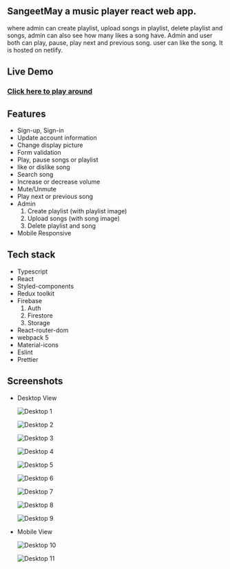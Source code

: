 ## SangeetMay a music player react web app.

where admin can create playlist, upload songs in playlist, delete playlist and songs, admin can also see how many likes a song have. Admin and user both can play, pause, play next and previous song. user can like the song. It is hosted on netlify.

## Live Demo

### [Click here to play around](https://sangeetmay.netlify.app/)

## Features

- Sign-up, Sign-in
- Update account information
- Change display picture
- Form validation
- Play, pause songs or playlist
- like or dislike song
- Search song
- Increase or decrease volume
- Mute/Unmute
- Play next or previous song
- Admin
  1.  Create playlist (with playlist image)
  1.  Upload songs (with song image)
  1.  Delete playlist and song
- Mobile Responsive

## Tech stack

- Typescript
- React
- Styled-components
- Redux toolkit
- Firebase
  1. Auth
  1. Firestore
  1. Storage
- React-router-dom
- webpack 5
- Material-icons
- Eslint
- Prettier

## Screenshots

- Desktop View

  ![Desktop 1](https://github.com/ddepu11/sangeetmay/blob/master/Screenshots/1.png)

  ![Desktop 2](https://github.com/ddepu11/sangeetmay/blob/master/Screenshots/2.png)

  ![Desktop 3](https://github.com/ddepu11/sangeetmay/blob/master/Screenshots/3.png)

  ![Desktop 4](https://github.com/ddepu11/sangeetmay/blob/master/Screenshots/4.png)

  ![Desktop 5](https://github.com/ddepu11/sangeetmay/blob/master/Screenshots/5.png)

  ![Desktop 6](https://github.com/ddepu11/sangeetmay/blob/master/Screenshots/6.png)

  ![Desktop 7](https://github.com/ddepu11/sangeetmay/blob/master/Screenshots/7.png)

  ![Desktop 8](https://github.com/ddepu11/sangeetmay/blob/master/Screenshots/8.png)

  ![Desktop 9](https://github.com/ddepu11/sangeetmay/blob/master/Screenshots/9.png)

- Mobile View

  ![Desktop 10](https://github.com/ddepu11/sangeetmay/blob/master/Screenshots/10.png)

  ![Desktop 11](https://github.com/ddepu11/sangeetmay/blob/master/Screenshots/11.png)

<!-- ### A music player app, made it using webpack 5, typescript, firebase, styled-component. -->
